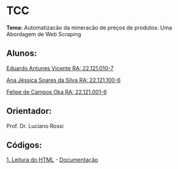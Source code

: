 # TCC

**Tema:** Automatizacão da mineracão de preços de produtos: Uma Abordagem de Web Scraping

## **Alunos:**

[Eduardo Antunes Vicente RA: 22.121.010-7](https://github.com/EduardoAVicente)

[Ana Jéssica Soares da Silva RA: 22.121.100-6](https://github.com/AnaJessicaSS)

[Felipe de Campos Oka RA: 22.121.001-6](https://github.com/KaburauNero)

## **Orientador:**

Prof. Dr. Luciano Rossi

## **Códigos:**

[1. Leitura do HTML](https://github.com/EduardoAVicente/TCC/tree/main/leituraHTML) - [Documentação](https://github.com/EduardoAVicente/TCC/wiki/1.1.-Leitura-do-HTML)
